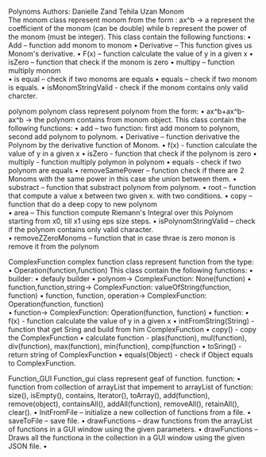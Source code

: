 Polynoms 
Authors: Danielle Zand Tehila Uzan 
Monom  
The monom class represent monom from the form : 
ax^b -> a represent the coefficient of the monom (can be double) while b represent the power of the monom (must be integer). 
This class contain the following functions:
•	Add – function add monom to monom
•	Derivative – This function gives us Monom's derivative. 
•	F(x) – function calculate the value of y in a given x 
•	isZero – function that check if the monom is zero 
•	multipy – function multiply monom  
•	is equal – check if two monoms are equals 
•	equals – check if two monom is equals. 
•	isMonomStringValid - check if the monom contains only valid charcter.  
 
polynom 
polynom class represent polynom from the form: 
•	ax^b+ax^b-ax^b -> the polynom contains from monom object.
This class contain the following functions: 
•	add – two function: first add monom to polynom, second add polynom to polynom.
•	Derivative – function derivative the Polynom by the derivative function of Monom.
•	f(x) - function calculate the value of y in a given x 
•	isZero - function that check if the polynom  is zero 
•	multiply - function multiply polymon in polynom 
•	equals - check if two polynom are equals 
•	removeSamePower – function check if there are 2 Monoms with the same power in this case she union between them. 
•	substract –  function that substract polynom from polynom. 
•	root – function that compute a value x between two given x. with two conditions.
•	copy – function that do a deep copy to new polynom  
•	area – This function compute Riemann's Integral over this Polynom starting from x0, till x1 using eps size steps. 
•	isPolynomStringValid – check if the polynom contains only valid character.  
•	removeZZeroMonoms – function that in case thrae is zero monon is remove it from the polynom

ComplexFunction
complex function class represent function from the type: 
•	Operation(function,function)
This class contain the following functions:
•	builder:
•	defauly builder
•	polynom-> ComplexFunction: None(function)
•	function,function,string-> ComplexFunction: valueOfString(function, function)
•	function, function, operation-> ComplexFunction: Operation(function, function)	
•	function-> ComplexFunction: Operation(function, function)
•	function: 
•	f(x) - function calculate the value of y in a given x
•	initFromString(String) - function that get Sring and build from him ComplexFunction
•	copy() - copy the ComplexFunction
•	calculate function - plas(function), mul(function), div(function), max(function), min(function), comp(function
•	toSring() - return string of ComplexFunction
•	equals(Object) - check if Object equals to ComplexFunction.

Function_GUI 
Function_gui class represent geaf of function.
function: 
•	function from collection of arrayList that impement to arrayList of function: size(), isEmpty(), contains, Iterator(), toArray(), add(function), remove(object), containsAll(), addAll(function), removeAll(), retainAll(), clear().
•	InitFromFile – initialize a new collection of functions from a file.
•	saveToFile – save file.
•	drawFunctions – draw functions from the arrayList of functions in a GUI window using the given parameters.
•	drawFunctions – Draws all the functiona in the collection in a GUI window using the given JSON file.
•	 
